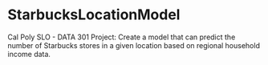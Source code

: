 # StarbucksLocationModel
Cal Poly SLO - DATA 301 Project: Create a model that can predict the number of Starbucks stores in a given location based on regional household income data.
